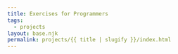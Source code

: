 ```yaml
---
title: Exercises for Programmers
tags:
  - projects
layout: base.njk
permalink: projects/{{ title | slugify }}/index.html
---
```

